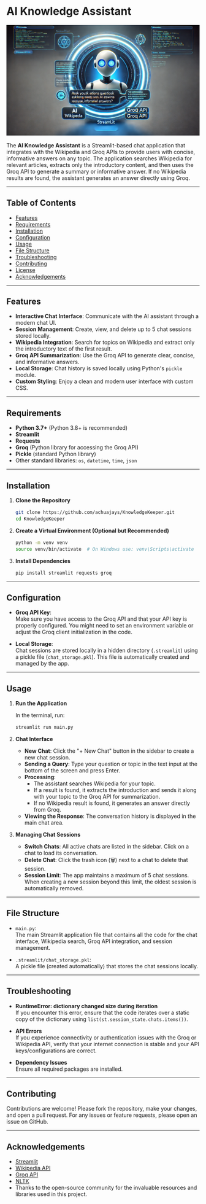 # AI Knowledge Assistant

![AI Knowledge Assistant](banner.png)


The **AI Knowledge Assistant** is a Streamlit-based chat application that integrates with the Wikipedia and Groq APIs to provide users with concise, informative answers on any topic. The application searches Wikipedia for relevant articles, extracts only the introductory content, and then uses the Groq API to generate a summary or informative answer. If no Wikipedia results are found, the assistant generates an answer directly using Groq.

---

## Table of Contents

- [Features](#features)
- [Requirements](#requirements)
- [Installation](#installation)
- [Configuration](#configuration)
- [Usage](#usage)
- [File Structure](#file-structure)
- [Troubleshooting](#troubleshooting)
- [Contributing](#contributing)
- [License](#license)
- [Acknowledgements](#acknowledgements)

---

## Features

- **Interactive Chat Interface**: Communicate with the AI assistant through a modern chat UI.
- **Session Management**: Create, view, and delete up to 5 chat sessions stored locally.
- **Wikipedia Integration**: Search for topics on Wikipedia and extract only the introductory text of the first result.
- **Groq API Summarization**: Use the Groq API to generate clear, concise, and informative answers.
- **Local Storage**: Chat history is saved locally using Python's `pickle` module.
- **Custom Styling**: Enjoy a clean and modern user interface with custom CSS.

---

## Requirements

- **Python 3.7+** (Python 3.8+ is recommended)
- **Streamlit**
- **Requests**
- **Groq** (Python library for accessing the Groq API)
- **Pickle** (standard Python library)
- Other standard libraries: `os`, `datetime`, `time`, `json`

---

## Installation

1. **Clone the Repository**

   ```bash
   git clone https://github.com/achuajays/KnowledgeKeeper.git
   cd KnowledgeKeeper
   ```

2. **Create a Virtual Environment (Optional but Recommended)**

   ```bash
   python -m venv venv
   source venv/bin/activate  # On Windows use: venv\Scripts\activate
   ```

3. **Install Dependencies**

   ```bash
   pip install streamlit requests groq 
   ```


---

## Configuration

- **Groq API Key**:  
  Make sure you have access to the Groq API and that your API key is properly configured. You might need to set an environment variable or adjust the Groq client initialization in the code.

- **Local Storage**:  
  Chat sessions are stored locally in a hidden directory (`.streamlit`) using a pickle file (`chat_storage.pkl`). This file is automatically created and managed by the app.

---

## Usage

1. **Run the Application**

   In the terminal, run:
   
   ```bash
   streamlit run main.py
   ```

2. **Chat Interface**

   - **New Chat**: Click the "+ New Chat" button in the sidebar to create a new chat session.
   - **Sending a Query**: Type your question or topic in the text input at the bottom of the screen and press Enter.
   - **Processing**:  
     - The assistant searches Wikipedia for your topic.
     - If a result is found, it extracts the introduction and sends it along with your topic to the Groq API for summarization.
     - If no Wikipedia result is found, it generates an answer directly from Groq.
   - **Viewing the Response**: The conversation history is displayed in the main chat area.

3. **Managing Chat Sessions**

   - **Switch Chats**: All active chats are listed in the sidebar. Click on a chat to load its conversation.
   - **Delete Chat**: Click the trash icon (🗑️) next to a chat to delete that session.
   - **Session Limit**: The app maintains a maximum of 5 chat sessions. When creating a new session beyond this limit, the oldest session is automatically removed.

---

## File Structure

- `main.py`:  
  The main Streamlit application file that contains all the code for the chat interface, Wikipedia search, Groq API integration, and session management.

- `.streamlit/chat_storage.pkl`:  
  A pickle file (created automatically) that stores the chat sessions locally.

---

## Troubleshooting

- **RuntimeError: dictionary changed size during iteration**  
  If you encounter this error, ensure that the code iterates over a static copy of the dictionary using `list(st.session_state.chats.items())`.

- **API Errors**  
  If you experience connectivity or authentication issues with the Groq or Wikipedia API, verify that your internet connection is stable and your API keys/configurations are correct.

- **Dependency Issues**  
  Ensure all required packages are installed.

---

## Contributing

Contributions are welcome! Please fork the repository, make your changes, and open a pull request. For any issues or feature requests, please open an issue on GitHub.

---



## Acknowledgements

- [Streamlit](https://streamlit.io/)
- [Wikipedia API](https://www.mediawiki.org/wiki/API:Main_page)
- [Groq API](https://www.groq.com/)
- [NLTK](https://www.nltk.org/)
- Thanks to the open-source community for the invaluable resources and libraries used in this project.

